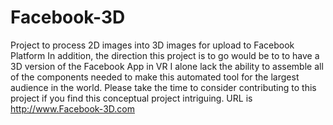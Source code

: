 # Facebook-3D
Project to process 2D images into 3D images for upload to Facebook Platform
In addition, the direction this project is to go would be to to have a 3D version of the Facebook App in VR
I alone lack the ability to assemble all of the components needed to make this automated tool for the largest audience in the world.
Please take the time to consider contributing to this project if you find this conceptual project intriguing.
URL is http://www.Facebook-3D.com
